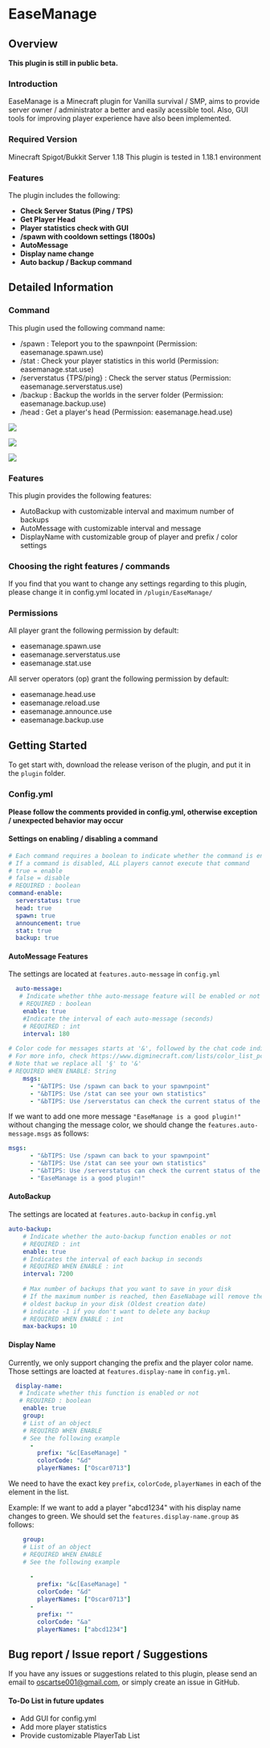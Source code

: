 # EaseManage

## Overview
**This plugin is still in public beta.**

### Introduction
EaseManage is a Minecraft plugin for Vanilla survival / SMP, aims to provide server owner / administrator a better and easily acessible tool. Also, GUI tools for improving player experience have also been implemented.

### Required Version
Minecraft Spigot/Bukkit Server  1.18
This plugin is tested in 1.18.1 environment

### Features
The plugin includes the following:
- **Check Server Status (Ping / TPS)**
- **Get Player Head**
- **Player statistics check with GUI**
- **/spawn with cooldown settings (1800s)**
- **AutoMessage**
- **Display name change**
- **Auto backup / Backup command**

## Detailed Information

### Command
This plugin used the following command name:
- /spawn : Teleport you to the spawnpoint (Permission: easemanage.spawn.use)
- /stat : Check your player statistics in this world (Permission: easemanage.stat.use)
- /serverstatus {TPS/ping} : Check the server status (Permission: easemanage.serverstatus.use)
- /backup : Backup the worlds in the server folder (Permission: easemanage.backup.use)
- /head <playerName> : Get a player's head (Permission: easemanage.head.use)

![](./readMeContent/help.png)

![](./readMeContent/stat.png)

![](./readMeContent/serverstatus.png)

### Features
This plugin provides the following features:
- AutoBackup with customizable interval and maximum number of backups
- AutoMessage with customizable interval and message
- DisplayName with customizable group of player and prefix / color settings

### Choosing the right features / commands
If you find that you want to change any settings regarding to this plugin, please change it in config.yml located in `/plugin/EaseManage/`

### Permissions

All player grant the following permission by default:
- easemanage.spawn.use
- easemanage.serverstatus.use
- easemanage.stat.use

All server operators (op) grant the following permission by default:
- easemanage.head.use
- easemanage.reload.use
- easemanage.announce.use
- easemanage.backup.use

## Getting Started

To get start with, download the release verison of the plugin, and put it in the `plugin` folder.

### Config.yml
**Please follow the comments provided in config.yml, otherwise exception / unexpected behavior may occur**

#### Settings on enabling / disabling a command
```yaml
# Each command requires a boolean to indicate whether the command is enabled
# If a command is disabled, ALL players cannot execute that command
# true = enable
# false = disable
# REQUIRED : boolean
command-enable:
  serverstatus: true
  head: true
  spawn: true
  announcement: true
  stat: true
  backup: true
```
#### AutoMessage Features
The settings are located at `features.auto-message` in `config.yml`
```yaml
  auto-message:
   # Indicate whether thhe auto-message feature will be enabled or not
   # REQUIRED : boolean
    enable: true
	#Indicate the interval of each auto-message (seconds)
	# REQUIRED : int 
    interval: 180 
    
# Color code for messages starts at '&', followed by the chat code indicator
# For more info, check https://www.digminecraft.com/lists/color_list_pc.php
# Note that we replace all '§' to '&'
# REQUIRED WHEN ENABLE: String
    msgs:
      - "&bTIPS: Use /spawn can back to your spawnpoint"
      - "&bTIPS: Use /stat can see your own statistics"
      - "&bTIPS: Use /serverstatus can check the current status of the server"
```
If we want to add one more message `"EaseManage is a good plugin!"` without changing the message color, we should change the `features.auto-message.msgs` as follows:
```yaml
msgs:
      - "&bTIPS: Use /spawn can back to your spawnpoint"
      - "&bTIPS: Use /stat can see your own statistics"
      - "&bTIPS: Use /serverstatus can check the current status of the server"
	  - "EaseManage is a good plugin!"
```

#### AutoBackup
The settings are located at `features.auto-backup` in `config.yml`
```yaml
auto-backup:
	# Indicate whether the auto-backup function enables or not
	# REQUIRED : int
    enable: true
	# Indicates the interval of each backup in seconds
	# REQUIRED WHEN ENABLE : int
    interval: 7200
    
    # Max number of backups that you want to save in your disk
    # If the maximum number is reached, then EaseNabage will remove the 
    # oldest backup in your disk (Oldest creation date)
    # indicate -1 if you don't want to delete any backup
    # REQUIRED WHEN ENABLE : int
    max-backups: 10
```

#### Display Name
Currently, we only support changing the prefix and the player color name. Those settings are loacted at `features.display-name` in `config.yml`.
```yaml
  display-name:
   # Indicate whether this function is enabled or not
   # REQUIRED : boolean
    enable: true
    group:
    # List of an object
    # REQUIRED WHEN ENABLE
    # See the following example
      -
        prefix: "&c[EaseManage] "
        colorCode: "&d"
        playerNames: ["Oscar0713"]
```
We need to have the exact key `prefix`, `colorCode`, `playerNames` in each of the element in the list.

Example: If we want to add a player "abcd1234" with his display name changes to green. We should set the `features.display-name.group` as follows:
```yaml
    group:
    # List of an object
    # REQUIRED WHEN ENABLE
    # See the following example
    
      -
        prefix: "&c[EaseManage] "
        colorCode: "&d"
        playerNames: ["Oscar0713"]
      -
        prefix: ""
        colorCode: "&a"
        playerNames: ["abcd1234"]
```

## Bug report / Issue report / Suggestions
If you have any issues or suggestions related to this plugin, please send an email to [oscartse001@gmail.com](mailto:oscartse001@gmail.com "oscartse001@gmail.com"), or simply create an issue in GitHub.

#### To-Do List in future updates
- Add GUI for config.yml
- Add more player statistics
- Provide customizable PlayerTab List
